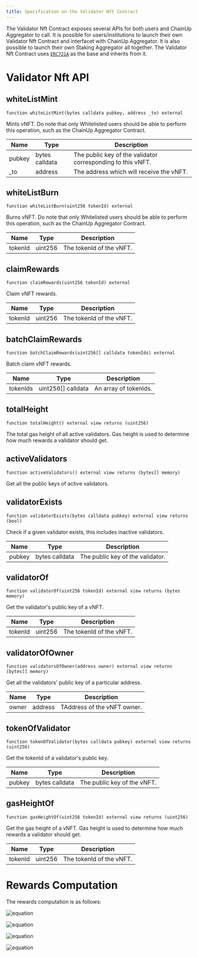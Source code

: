 ```yaml
---
title: Specification on the Validator Nft Contract
---
```


The Validator Nft Contract exposes several APIs for both users and ChainUp Aggregator to call. It is possible for users/institutions to launch their own Validator Nft Contract and interfacet with ChainUp Aggregator. It is also possible to launch their own Staking Aggregator all together. The Validator Nft Contract uses [`ERC721A`](https://github.com/chiru-labs/ERC721A) as the base and inherits from it.

# Validator Nft API

## **whiteListMint**

`function whiteListMint(bytes calldata pubkey, address _to) external`

Mints vNFT. Do note that only Whitelisted users should be able to perform this operation, such as the ChainUp Aggregator Contract.

| Name                  | Type                | Description                 | 
| --------------------------- | ----------------------- | ------------------------- |
| pubkey                        | bytes calldata        | The public key of the validator corresponding to this vNFT.
| _to                        | address        | The address which will receive the vNFT.

## **whiteListBurn**

`function whiteListBurn(uint256 tokenId) external`

Burns vNFT. Do note that only Whitelisted users should be able to perform this operation, such as the ChainUp Aggregator Contract.

| Name                  | Type                | Description                 | 
| --------------------------- | ----------------------- | ------------------------- |
| tokenId                        | uint256        | The tokenId of the vNFT.

## **claimRewards**

`function claimRewards(uint256 tokenId) external`

Claim vNFT rewards.

| Name                  | Type                | Description                 | 
| --------------------------- | ----------------------- | ------------------------- |
| tokenId                        | uint256        | The tokenId of the vNFT.

## **batchClaimRewards**

`function batchClaimRewards(uint256[] calldata tokenIds) external`

Batch claim vNFT rewards.

| Name                  | Type                | Description                 | 
| --------------------------- | ----------------------- | ------------------------- |
| tokenIds                        | uint256[] calldata   | An array of tokenIds.

## **totalHeight**

`function totalHeight() external view returns (uint256)`

The total gas height of all active validators. Gas height is used to determine how much rewards a validator should get.

## **activeValidators**

`function activeValidators() external view returns (bytes[] memory)`

Get all the public keys of active validators.

## **validatorExists**

`function validatorExists(bytes calldata pubkey) external view returns (bool)`

Check if a given validator exists, this includes inactive validators.

| Name                  | Type                | Description                 | 
| --------------------------- | ----------------------- | ------------------------- |
| pubkey                       | bytes calldata   | The public key of the validator.

## **validatorOf**

`function validatorOf(uint256 tokenId) external view returns (bytes memory)`

Get the validator's public key of a vNFT.

| Name                  | Type                | Description                 | 
| --------------------------- | ----------------------- | ------------------------- |
| tokenId                        | uint256        | The tokenId of the vNFT.

## **validatorOfOwner**

`function validatorsOfOwner(address owner) external view returns (bytes[] memory)`

Get all the validators' public key of a particular address.

| Name                  | Type                | Description                 | 
| --------------------------- | ----------------------- | ------------------------- |
| owner                  | address        | TAddress of the vNFT owner.

## **tokenOfValidator**

`function tokenOfValidator(bytes calldata pubkey) external view returns (uint256)`

Get the tokenId of a validator's public key.

| Name                  | Type                | Description                 | 
| --------------------------- | ----------------------- | ------------------------- |
| pubkey                | bytes calldata       | The public key of the vNFT.

## **gasHeightOf**

`function gasHeightOf(uint256 tokenId) external view returns (uint256)`

Get the gas height of a vNFT. Gas height is used to determine how much rewards a validator should get.

| Name                  | Type                | Description                 | 
| --------------------------- | ----------------------- | ------------------------- |
| tokenId                        | uint256        | The tokenId of the vNFT.

# Rewards Computation
The rewards computation is as follows:

![equation](https://latex.codecogs.com/svg.image?N&space;=&space;number&space;&space;of&space;&space;nodes)

![equation](https://latex.codecogs.com/svg.image?\alpha&space;=&space;0.1&space;=&space;10\%&space;=&space;comission)

![equation](https://latex.codecogs.com/svg.image?Reward_i&space;=&space;(1&space;-&space;\alpha)\frac{total\_reward&space;\times&space;(current\_height&space;-&space;gas\_height_i)}{N&space;\times&space;current\_height&space;-&space;\sum_{n=1}^{N}&space;gas\_height_n})

![equation](https://latex.codecogs.com/svg.image?Fee_i&space;=&space;\frac{\alpha&space;\times&space;Reward_i}{1&space;-&space;\alpha})